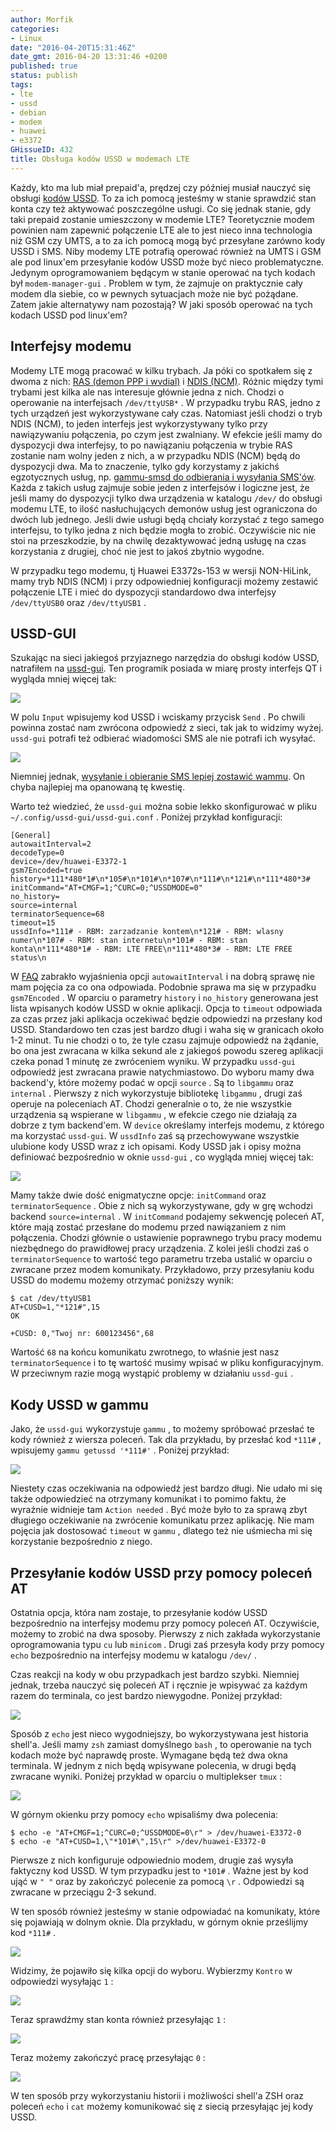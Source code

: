 ```yaml
---
author: Morfik
categories:
- Linux
date: "2016-04-20T15:31:46Z"
date_gmt: 2016-04-20 13:31:46 +0200
published: true
status: publish
tags:
- lte
- ussd
- debian
- modem
- huawei
- e3372
GHissueID: 432
title: Obsługa kodów USSD w modemach LTE
---
```


Każdy, kto ma lub miał prepaid'a, prędzej czy później musiał nauczyć się obsługi [kodów
USSD](https://pl.wikipedia.org/wiki/Unstructured_Supplementary_Service_Data). To za ich pomocą
jesteśmy w stanie sprawdzić stan konta czy też aktywować poszczególne usługi. Co się jednak stanie,
gdy taki prepaid zostanie umieszczony w modemie LTE? Teoretycznie modem powinien nam zapewnić
połączenie LTE ale to jest nieco inna technologia niż GSM czy UMTS, a to za ich pomocą mogą być
przesyłane zarówno kody USSD i SMS. Niby modemy LTE potrafią operować również na UMTS i GSM ale pod
linux'em przesyłanie kodów USSD może być nieco problematyczne. Jedynym oprogramowaniem będącym w
stanie operować na tych kodach był `modem-manager-gui` . Problem w tym, że zajmuje on praktycznie
cały modem dla siebie, co w pewnych sytuacjach może nie być pożądane. Zatem jakie alternatywy nam
pozostają? W jaki sposób operować na tych kodach USSD pod linux'em?

<!--more-->
## Interfejsy modemu

Modemy LTE mogą pracować w kilku trybach. Ja póki co spotkałem się z dwoma z nich: [RAS (demon PPP i
wvdial)](/post/wvdial-ppp-czyli-modem-lte-w-trybie-ras/) i [NDIS
(NCM)](/post/konfiguracja-modemu-lte-w-trybie-ndis-ncm/). Różnic między tymi
trybami jest kilka ale nas interesuje głównie jedna z nich. Chodzi o operowanie na interfejsach
`/dev/ttyUSB*` . W przypadku trybu RAS, jedno z tych urządzeń jest wykorzystywane cały czas.
Natomiast jeśli chodzi o tryb NDIS (NCM), to jeden interfejs jest wykorzystywany tylko przy
nawiązywaniu połączenia, po czym jest zwalniany. W efekcie jeśli mamy do dyspozycji dwa interfejsy,
to po nawiązaniu połączenia w trybie RAS zostanie nam wolny jeden z nich, a w przypadku NDIS (NCM)
będą do dyspozycji dwa. Ma to znaczenie, tylko gdy korzystamy z jakichś egzotycznych usług, np.
[gammu-smsd do odbierania i wysyłania
SMS'ów](/post/gammu-smsd-czyli-wysylanie-odbieranie-sms/). Każda z takich usług
zajmuje sobie jeden z interfejsów i logiczne jest, że jeśli mamy do dyspozycji tylko dwa urządzenia
w katalogu `/dev/` do obsługi modemu LTE, to ilość nasłuchujących demonów usług jest ograniczona do
dwóch lub jednego. Jeśli dwie usługi będą chciały korzystać z tego samego interfejsu, to tylko jedna
z nich będzie mogła to zrobić. Oczywiście nic nie stoi na przeszkodzie, by na chwilę dezaktywować
jedną usługę na czas korzystania z drugiej, choć nie jest to jakoś zbytnio wygodne.

W przypadku tego modemu, tj Huawei E3372s-153 w wersji NON-HiLink, mamy tryb NDIS (NCM) i przy
odpowiedniej konfiguracji możemy zestawić połączenie LTE i mieć do dyspozycji standardowo dwa
interfejsy `/dev/ttyUSB0` oraz `/dev/ttyUSB1` .

## USSD-GUI

Szukając na sieci jakiegoś przyjaznego narzędzia do obsługi kodów USSD, natrafiłem na
[ussd-gui](https://github.com/mhogomchungu/ussd-gui). Ten programik posiada w miarę prosty interfejs
QT i wygląda mniej więcej tak:

![](/img/2016/04/1.ussd-gui-kod.png#big)

W polu `Input` wpisujemy kod USSD i wciskamy przycisk `Send` . Po chwili powinna zostać nam zwrócona
odpowiedź z sieci, tak jak to widzimy wyżej. `ussd-gui` potrafi też odbierać wiadomości SMS ale nie
potrafi ich wysyłać.

![](/img/2016/04/3.wysylanie-sms-ussd-gui.png#big)

Niemniej jednak, [wysyłanie i obieranie SMS lepiej zostawić
wammu](/post/wysylanie-odbieranie-sms-w-wammu/). On chyba najlepiej ma opanowaną tę
kwestię.

Warto też wiedzieć, że `ussd-gui` można sobie lekko skonfigurować w pliku
`~/.config/ussd-gui/ussd-gui.conf` . Poniżej przykład konfiguracji:

    [General]
    autowaitInterval=2
    decodeType=0
    device=/dev/huawei-E3372-1
    gsm7Encoded=true
    history=*111*480*1#\n*105#\n*101#\n*107#\n*111#\n*121#\n*111*480*3#
    initCommand="AT+CMGF=1;^CURC=0;^USSDMODE=0"
    no_history=
    source=internal
    terminatorSequence=68
    timeout=15
    ussdInfo=*111# - RBM: zarzadzanie kontem\n*121# - RBM: wlasny numer\n*107# - RBM: stan internetu\n*101# - RBM: stan konta\n*111*480*1# - RBM: LTE FREE\n*111*480*3# - RBM: LTE FREE status\n

W [FAQ](https://github.com/mhogomchungu/ussd-gui/wiki/Frequently-Asked-Questions) zabrakło
wyjaśnienia opcji `autowaitInterval` i na dobrą sprawę nie mam pojęcia za co ona odpowiada.
Podobnie sprawa ma się w przypadku `gsm7Encoded` . W oparciu o parametry `history` i `no_history`
generowana jest lista wpisanych kodów USSD w oknie aplikacji. Opcja to `timeout` odpowiada za czas
przez jaki aplikacja oczekiwać będzie odpowiedzi na przesłany kod USSD. Standardowo ten czas jest
bardzo długi i waha się w granicach około 1-2 minut. Tu nie chodzi o to, że tyle czasu zajmuje
odpowiedź na żądanie, bo ona jest zwracana w kilka sekund ale z jakiegoś powodu szereg aplikacji
czeka ponad 1 minutę ze zwróceniem wyniku. W przypadku `ussd-gui` odpowiedź jest zwracana prawie
natychmiastowo. Do wyboru mamy dwa backend'y, które możemy podać w opcji `source` . Są to `libgammu`
oraz `internal` . Pierwszy z nich wykorzystuje bibliotekę `libgammu` , drugi zaś operuje na
poleceniach AT. Chodzi generalnie o to, że nie wszystkie urządzenia są wspierane w `libgammu` , w
efekcie czego nie działają za dobrze z tym backend'em. W `device` określamy interfejs modemu, z
którego ma korzystać `ussd-gui`. W `ussdInfo` zaś są przechowywane wszystkie ulubione kody USSD
wraz z ich opisami. Kody USSD jak i opisy można definiować bezpośrednio w oknie `ussd-gui` , co
wygląda mniej więcej tak:

![](/img/2016/04/2.hostoria-kodow-ussd-gui.png#big)

Mamy także dwie dość enigmatyczne opcje: `initCommand` oraz `terminatorSequence` . Obie z nich są
wykorzystywane, gdy w grę wchodzi backend `source=internal` . W `initCommand` podajemy sekwencję
poleceń AT, które mają zostać przesłane do modemu przed nawiązaniem z nim połączenia. Chodzi głównie
o ustawienie poprawnego trybu pracy modemu niezbędnego do prawidłowej pracy urządzenia. Z kolei
jeśli chodzi zaś o `terminatorSequence` to wartość tego parametru trzeba ustalić w oparciu o
zwracane przez modem komunikaty. Przykładowo, przy przesyłaniu kodu USSD do modemu możemy otrzymać
poniższy wynik:

    $ cat /dev/ttyUSB1
    AT+CUSD=1,"*121#",15
    OK

    +CUSD: 0,"Twoj nr: 600123456",68

Wartość `68` na końcu komunikatu zwrotnego, to właśnie jest nasz `terminatorSequence` i to tę
wartość musimy wpisać w pliku konfiguracyjnym. W przeciwnym razie mogą wystąpić problemy w
działaniu `ussd-gui` .

## Kody USSD w gammu

Jako, że `ussd-gui` wykorzystuje `gammu` , to możemy spróbować przesłać te kody również z wiersza
poleceń. Tak dla przykładu, by przesłać kod `*111#` , wpisujemy `gammu getussd '*111#'` . Poniżej
przykład:

![](/img/2016/04/4.gammu-kod-ussd.png#big)

Niestety czas oczekiwania na odpowiedź jest bardzo długi. Nie udało mi się także odpowiedzieć na
otrzymany komunikat i to pomimo faktu, że wyraźnie widnieje tam `Action needed` . Być może było to
za sprawą zbyt długiego oczekiwanie na zwrócenie komunikatu przez aplikację. Nie mam pojęcia jak
dostosować `timeout` w `gammu` , dlatego też nie uśmiecha mi się korzystanie bezpośrednio z niego.

## Przesyłanie kodów USSD przy pomocy poleceń AT

Ostatnia opcja, która nam zostaje, to przesyłanie kodów USSD bezpośrednio na interfejsy modemu przy
pomocy poleceń AT. Oczywiście, możemy to zrobić na dwa sposoby. Pierwszy z nich zakłada
wykorzystanie oprogramowania typu `cu` lub `minicom` . Drugi zaś przesyła kody przy pomocy `echo`
bezpośrednio na interfejsy modemu w katalogu `/dev/` .

Czas reakcji na kody w obu przypadkach jest bardzo szybki. Niemniej jednak, trzeba nauczyć się
poleceń AT i ręcznie je wpisywać za każdym razem do terminala, co jest bardzo niewygodne. Poniżej
przykład:

![](/img/2016/04/5.kod-ussd-cu-terminal.png#huge)

Sposób z `echo` jest nieco wygodniejszy, bo wykorzystywana jest historia shell'a. Jeśli mamy `zsh`
zamiast domyślnego `bash` , to operowanie na tych kodach może być naprawdę proste. Wymagane będą też
dwa okna terminala. W jednym z nich będą wpisywane polecenia, w drugi będą zwracane wyniki. Poniżej
przykład w oparciu o multiplekser `tmux` :

![](/img/2016/04/6.tmux-kod-ussd-echo-cat.png#huge)

W górnym okienku przy pomocy `echo` wpisaliśmy dwa polecenia:

    $ echo -e "AT+CMGF=1;^CURC=0;^USSDMODE=0\r" > /dev/huawei-E3372-0
    $ echo -e "AT+CUSD=1,\"*101#\",15\r" >/dev/huawei-E3372-0

Pierwsze z nich konfiguruje odpowiednio modem, drugie zaś wysyła faktyczny kod USSD. W tym przypadku
jest to `*101#` . Ważne jest by kod ująć w `" "` oraz by zakończyć polecenie za pomocą `\r` .
Odpowiedzi są zwracane w przeciągu 2-3 sekund.

W ten sposób również jesteśmy w stanie odpowiadać na komunikaty, które się pojawiają w dolnym oknie.
Dla przykładu, w górnym oknie prześlijmy kod `*111#` .

![](/img/2016/04/7.tmux-kod-ussd-echo-cat.png#huge)

Widzimy, że pojawiło się kilka opcji do wyboru. Wybierzmy `Kontro` w odpowiedzi wysyłając `1` :

![](/img/2016/04/8.tmux-kod-ussd-echo-cat.png#huge)

Teraz sprawdźmy stan konta również przesyłając `1` :

![](/img/2016/04/9.tmux-kod-ussd-echo-cat.png#huge)

Teraz możemy zakończyć pracę przesyłając `0` :

![](/img/2016/04/10.tmux-kod-ussd-echo-cat.png#huge)

W ten sposób przy wykorzystaniu historii i możliwości shell'a ZSH oraz poleceń `echo` i `cat` możemy
komunikować się z siecią przesyłając jej kody USSD.
